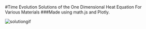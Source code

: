 #Time Evolution Solutions of the One Dimensional Heat Equation For Various Materials
###Made using math.js and Plotly.

![solutiongif](https://user-images.githubusercontent.com/19320205/139623523-78751a04-bd57-4fbc-b05c-3854a270cb5a.gif)
